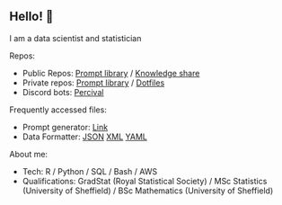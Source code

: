 ## Hello! 👋

I am a data scientist and statistician

Repos:
* Public Repos: [Prompt library](https://github.com/David-Manning/prompt-library-public/tree/main) / [Knowledge share](https://github.com/David-Manning/knowledge-share)
* Private repos: [Prompt library](https://github.com/David-Manning/prompt-library/tree/main) / [Dotfiles](https://github.com/David-Manning/dotfiles)
* Discord bots: [Percival](https://github.com/David-Manning/percival)

Frequently accessed files:
* Prompt generator: [Link](https://github.com/David-Manning/prompt-library-public/blob/main/prompt-generator/prompt-generator.md)
* Data Formatter: [JSON](https://github.com/David-Manning/prompt-library-public/blob/main/data-formatter/format-json.yaml) [XML](https://github.com/David-Manning/prompt-library-public/blob/main/data-formatter/format-xml.yaml) [YAML](https://github.com/David-Manning/prompt-library-public/blob/main/data-formatter/format-yaml.yaml)

About me:
* Tech: R / Python / SQL / Bash / AWS
* Qualifications: GradStat (Royal Statistical Society) / MSc Statistics (University of Sheffield) / BSc Mathematics (University of Sheffield)
